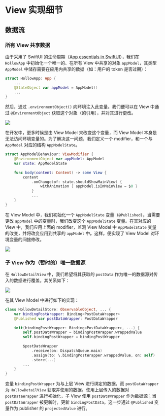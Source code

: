 # View 实现细节

## 数据流

### 所有 View 共享数据

由于采用了 SwiftUI 的生命周期（[App essentials in SwiftUI](https://developer.apple.com/videos/play/wwdc2020/10037/)），我们在 `HollowApp` 中初始化一个唯一的、在所有 View 中共享的对象 `appModel`，其类型 `AppModel` 中储存需要在应用内共享的数据（如：用户的 token 是否过期）：

```swift
struct HollowApp: App {
    ...
    @StateObject var appModel = AppModel()
    ...
}
```

然后，通过 `.environmentObject()` 向环境注入此变量。我们便可以在 View 中通过 `@EnvironmentObject` 获取这个对象（的引用），并对其进行更改。

![](https://mermaid.ink/svg/eyJjb2RlIjoiZ3JhcGggQlRcbnYxW1ZpZXddXG52MltWaWV3XVxudjNbVmlld11cbmVvKFtFbnZpcm9ubWVudCBPYmplY3RdKVxuXG52MSAtLT4gZW9cbnYyIC0tPiBlb1xudjMgLS0-IGVvXG5cblxuc3ViZ3JhcGggQXBwXG5cdGVvXG5cdHYxXG5cdHYyXG5cdHYzXG5lbmRcblxuc3R5bGUgQXBwIGZpbGw6I2ZmZmZkZSxzdHJva2U6I2FhYWEzMzsiLCJtZXJtYWlkIjp7fSwidXBkYXRlRWRpdG9yIjpmYWxzZX0)

在开发中，更多时候是由 View Model 来改变这个变量，而 View Model 本身是无法访问环境变量的。为了解决这一问题，我们定义一个 modifier，和一个与 `AppModel` 对应的结构 `AppModelState`。

```swift
struct AppModelBehaviour: ViewModifier {
    @EnvironmentObject var appModel: AppModel
    var state: AppModelState
    
    func body(content: Content) -> some View {
        content
            .onChange(of: state.shouldShowMainView) {
                withAnimation { appModel.isInMainView = $0 }
            }
        	...
    }
}
```

在 View Model 中，我们初始化一个 `AppModelState` 变量（`@Published`），当需要更改 `appModel` 中的变量时，我们改变这个 `AppModelState` 变量。在其对应的 View 中，我们应用上面的 modifier，监测 View Model 中 `AppModelState` 变量的改变，并将改变应用到共享的 `appModel` 中。这样，便实现了 View Model 对环境变量的间接修改。

![](https://mermaid.ink/svg/eyJjb2RlIjoiZ3JhcGggQlRcbnYxW1ZpZXddXG52bVtWaWV3IE1vZGVsXVxuZW8oW0Vudmlyb25tZW50IE9iamVjdF0pXG5cbnYxIC0tLT4gfFVwZGF0ZXwgZW9cbnYxIC0tPiB8T2JzZXJ2ZXwgdm1cblxuXG5zdWJncmFwaCBFbnZpcm9ubWVudFxuXHRlb1xuXHR2MVxuZW5kXG5cbnN0eWxlIEVudmlyb25tZW50IGZpbGw6I2ZmZmZkZSxzdHJva2U6I2FhYWEzMzsiLCJtZXJtYWlkIjp7fSwidXBkYXRlRWRpdG9yIjpmYWxzZX0)

### 子 View 作为（暂时的）唯一数据源

在 `HollowDetailView` 中，我们希望将其获取的 `postData` 作为唯一的数据源对传入的数据进行覆盖。其关系如下：

![](https://mermaid.ink/svg/eyJjb2RlIjoiZ3JhcGggVERcblx0YmluZGluZ1tCaW5kaW5nIGRhdGFdXG5cdGRhdGFbRGF0YV1cblx0cltSZXF1ZXN0XVxuXHR2bVtWaWV3IE1vZGVsXVxuXHR2W1ZpZXddXG5cdHB2W1BhcmVudCBWaWV3XVxuXHRcblx0dm0gLS0-IHxwZXJmb3JtfCByIC0tPiB8dXBkYXRlfCBkYXRhIC0tPiB8b24gY2hhbmdlLCB1cGRhdGV8IGJpbmRpbmdcblx0cHYgLS0-IGJpbmRpbmdcblx0ZGF0YSAtLT4gfHJlZmxlY3Qgb258IHZcblx0YmluZGluZyAtLT4gfGluaXRpYWxpemV8IGRhdGEiLCJtZXJtYWlkIjp7fSwidXBkYXRlRWRpdG9yIjpmYWxzZX0)

在其 View Model 中进行如下的实现：

```swift
class HollowDetailStore: ObservableObject, ... {
    var bindingPostWrapper: Binding<PostDataWrapper>
    @Published var postDataWrapper: PostDataWrapper
    
    init(bindingPostWrapper: Binding<PostDataWrapper>, ...) {
        self.postDataWrapper = bindingPostWrapper.wrappedValue
        self.bindingPostWrapper = bindingPostWrapper
        
        $postDataWrapper
            .receive(on: DispatchQueue.main)
            .assign(to: \.bindingPostWrapper.wrappedValue, on: self)
            .store(...)
        ...
    }
}
```

变量 `bindingPostWrapper` 为与上层 View 进行绑定的数据，而 `postDataWrapper` 为 `HollowDetailView` 获取并使用的数据。使用上层传入的数据对 `postDataWrapper` 进行初始化，子 View 使用 `postDataWrapper` 作为数据源；当 `postDataWrapper` 被更新时，更新 `bindingPostData`。这一步通过 `@Published` 变量作为 publisher 的 `projectedValue` 进行。
